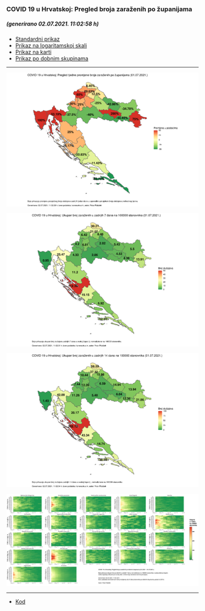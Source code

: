 ### COVID 19 u Hrvatskoj: Pregled broja zaraženih po županijama

##### (generirano 02.07.2021. 11:02:58 h)

- [Standardni prikaz](html/index.html)
- [Prikaz na logaritamskoj skali](html/index_log.html)
- [Prikaz na karti](html/index_map.html)
- [Prikaz po dobnim skupinama](html/index_per_age.html)

-----

![](img/2021_07_01_map.png)

![](img/2021_07_01_map_7_day_per_100k.png)

![](img/2021_07_01_map_14_day_per_100k.png)

![](img/2021_07_01_per_age_group.png)

-----

- [Kod](https://github.com/ppalasek/covid_plots_croatia)

